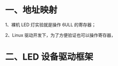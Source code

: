 # 一、地址映射
1、裸机 LED 灯实验就是操作 6ULL 的寄存器；

2、Linux 驱动开发下，为了方便验证也可以操作寄存器，



# 二、LED 设备驱动框架
<!--stackedit_data:
eyJoaXN0b3J5IjpbMTkxMDkwMTUzNSwtMTUzMDYyODMxMV19
-->